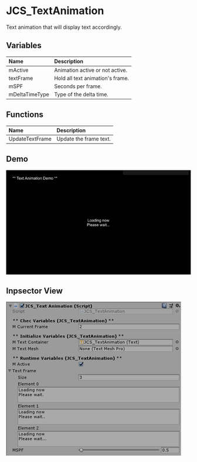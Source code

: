 # JCS_TextAnimation

Text animation that will display text accordingly.

## Variables

| Name           | Description                      |
|:---------------|:---------------------------------|
| mActive        | Animation active or not active.  |
| textFrame      | Hold all text animation's frame. |
| mSPF           | Seconds per frame.               |
| mDeltaTimeType | Type of the delta time.          |

## Functions

| Name            | Description            |
|:----------------|:-----------------------|
| UpdateTextFrame | Update the frame text. |

## Demo

<img src="./images/JCS_TextAnimation/demo.gif"/>

## Inpsector View

<img src="./images/JCS_TextAnimation/inspector.png"/>
